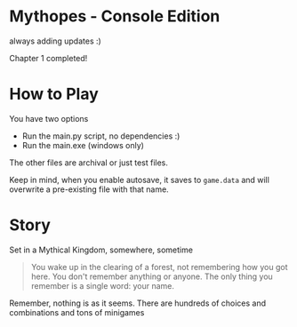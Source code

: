 # Mythopes - Console Edition

always adding updates :)

Chapter 1 completed!

# How to Play
 You have two options
 - Run the main.py script, no dependencies :)
 - Run the main.exe (windows only)

The other files are archival or just test files.

Keep in mind, when you enable autosave, it saves to `game.data` and will overwrite a pre-existing file with that name.

# Story

Set in a Mythical Kingdom, somewhere, sometime
> You wake up in the clearing of a forest, not remembering how you got here. You don't remember anything or anyone. The only thing you remember is a single word: your name.

Remember, nothing is as it seems. There are hundreds of choices and combinations and tons of minigames
